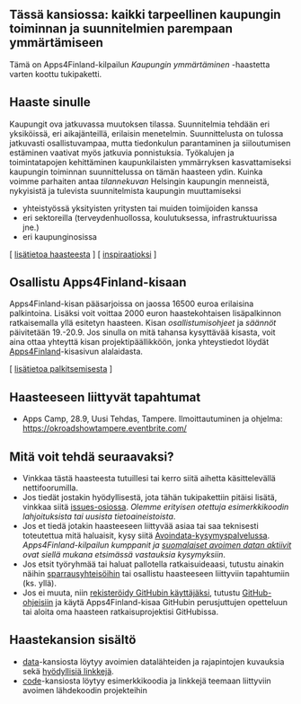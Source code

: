 ## Tässä kansiossa: kaikki tarpeellinen kaupungin toiminnan ja suunnitelmien parempaan ymmärtämiseen

Tämä on Apps4Finland-kilpailun _Kaupungin ymmärtäminen_ -haastetta varten koottu tukipaketti. 

## Haaste sinulle

Kaupungit ova jatkuvassa muutoksen tilassa. Suunnitelmia tehdään eri yksiköissä, eri aikajänteillä, erilaisin
menetelmin. Suunnittelusta on tulossa jatkuvasti osallistuvampaa, mutta tiedonkulun parantaminen ja siiloutumisen
estäminen vaativat myös jatkuvia ponnistuksia. Työkalujen ja toimintatapojen kehittäminen kaupunkilaisten
ymmärryksen kasvattamiseksi kaupungin toiminnan suunnittelussa on tämän haasteen ydin. Kuinka voimme
parhaiten antaa _tilannekuvan_ Helsingin kaupungin menneistä, nykyisistä ja tulevista suunnitelmista kaupungin
muuttamiseksi
* yhteistyössä yksityisten yritysten tai muiden toimijoiden kanssa
* eri sektoreilla (terveydenhuollossa, koulutuksessa, infrastruktuurissa jne.)
* eri kaupunginosissa

[ [lisätietoa haasteesta](taustatietoa.md) ] [ [inspiraatioksi](inspiraatioksi.md) ]

## Osallistu Apps4Finland-kisaan

Apps4Finland-kisan pääsarjoissa on jaossa 16500 euroa erilaisina palkintoina.
Lisäksi voit voittaa 2000 euron haastekohtaisen lisäpalkinnon ratkaisemalla yllä esitetyn haasteen.
Kisan _osallistumisohjeet_ ja _säännöt_ päivitetään 19.-20.9. Jos sinulla on mitä tahansa kysyttävää
kisasta, voit aina ottaa yhteyttä kisan projektipäällikköön, jonka yhteystiedot löydät
[Apps4Finland](http://apps4finland.fi)-kisasivun alalaidasta.

[ [lisätietoa palkitsemisesta](palkitsemisesta.md) ]

## Haasteeseen liittyvät tapahtumat

* Apps Camp, 28.9, Uusi Tehdas, Tampere. Ilmoittautuminen ja ohjelma: https://okroadshowtampere.eventbrite.com/

## Mitä voit tehdä seuraavaksi?

- Vinkkaa tästä haasteesta tutuillesi tai kerro siitä aihetta käsittelevällä nettifoorumilla.
- Jos tiedät jostakin hyödyllisestä, jota tähän tukipakettiin pitäisi lisätä, vinkkaa siitä [issues-osiossa](https://github.com/apps4finland/haaste-kaupungin-ymmartaminen/issues?state=open). _Olemme erityisen otettuja esimerkkikoodin lahjoituksista tai uusista tietoaineistoista_.
- Jos et tiedä jotakin haasteeseen liittyvää asiaa tai saa teknisesti toteutettua mitä haluaisit, kysy siitä [Avoindata-kysymyspalvelussa](http://avoindata.net/). _Apps4Finland-kilpailun kumppanit ja [suomalaiset avoimen datan aktiivit](https://www.facebook.com/groups/fi.okfn/) ovat siellä mukana etsimässä vastauksia kysymyksiin_.
- Jos etsit työryhmää tai haluat pallotella ratkaisuideaasi, tutustu ainakin näihin [sparrausyhteisöihin](https://github.com/apps4finland/haaste-kaupungin-ymmartaminen/blob/master/data/linkkeja.md) tai osallistu haasteeseen liittyviin tapahtumiin (ks. yllä).
- Jos ei muuta, niin [rekisteröidy GitHubin käyttäjäksi](https://github.com/signup), tutustu [GitHub-ohjeisiin](http://sixrevisions.com/resources/git-tutorials-beginners/) ja käytä Apps4Finland-kisaa GitHubin perusjuttujen opetteluun
tai aloita oma haasteen ratkaisuprojektisi GitHubissa.

## Haastekansion sisältö
- [data](https://github.com/apps4finland/haaste-kaupungin-ymmartaminen/tree/master/data)-kansiosta löytyy avoimien datalähteiden ja rajapintojen kuvauksia sekä [hyödyllisiä linkkejä](https://github.com/apps4finland/haaste-kaupungin-ymmartaminen/blob/master/data/linkkeja.md).
- [code](https://github.com/apps4finland/haaste-kaupungin-ymmartaminen/tree/master/code)-kansiosta löytyy esimerkkikoodia ja linkkejä teemaan liittyviin avoimen lähdekoodin projekteihin
